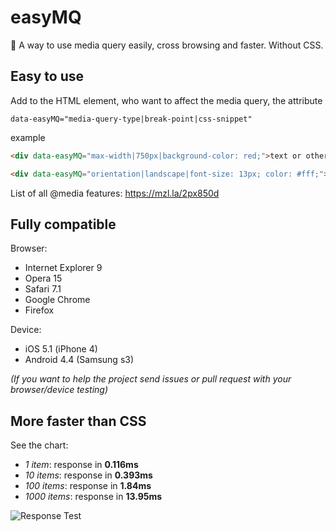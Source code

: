 # easyMQ
:checkered_flag: A way to use media query easily, cross browsing and faster. Without CSS.

## Easy to use
Add to the HTML element, who want to affect the media query, the attribute 
```
data-easyMQ="media-query-type|break-point|css-snippet"
```
example
```html
<div data-easyMQ="max-width|750px|background-color: red;">text or other</div>

<div data-easyMQ="orientation|landscape|font-size: 13px; color: #fff;">text or other</div>
```
List of all @media features: https://mzl.la/2px850d

## Fully compatible
Browser:
  - Internet Explorer 9
  - Opera 15
  - Safari 7.1
  - Google Chrome
  - Firefox

Device:
  - iOS 5.1 (iPhone 4)
  - Android 4.4 (Samsung s3)
  
*(If you want to help the project send issues or pull request with your browser/device testing)*

## More faster than CSS
See the chart:

  - *1 item*: response in __0.116ms__
  - *10 items*: response in __0.393ms__
  - *100 items*: response in __1.84ms__
  - *1000 items*: response in __13.95ms__

![Response Test](https://s13.postimg.org/lh3fw5a93/test.png)
